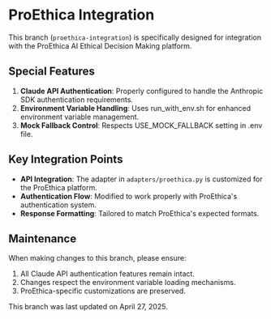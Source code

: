 # ProEthica Integration

This branch (`proethica-integration`) is specifically designed for integration with the ProEthica AI Ethical Decision Making platform.

## Special Features

1. **Claude API Authentication**: Properly configured to handle the Anthropic SDK authentication requirements.
2. **Environment Variable Handling**: Uses run_with_env.sh for enhanced environment variable management.
3. **Mock Fallback Control**: Respects USE_MOCK_FALLBACK setting in .env file.

## Key Integration Points

- **API Integration**: The adapter in `adapters/proethica.py` is customized for the ProEthica platform.
- **Authentication Flow**: Modified to work properly with ProEthica's authentication system.
- **Response Formatting**: Tailored to match ProEthica's expected formats.

## Maintenance

When making changes to this branch, please ensure:

1. All Claude API authentication features remain intact.
2. Changes respect the environment variable loading mechanisms.
3. ProEthica-specific customizations are preserved.

This branch was last updated on April 27, 2025.
